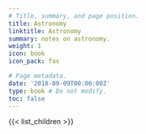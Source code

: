 ```yaml
---
# Title, summary, and page position.
title: Astronomy    
linktitle: Astronomy
summary: notes on astronomy.
weight: 1
icon: book
icon_pack: fas

# Page metadata.
date: '2018-09-09T00:00:00Z'
type: book # Do not modify.
toc: false
---
```


{{< list_children >}}

